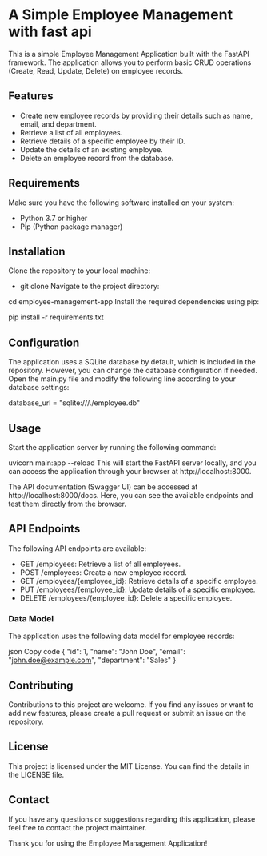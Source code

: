 # A Simple Employee Management with fast api
This is a simple Employee Management Application built with the FastAPI framework. The application allows you to perform basic CRUD operations (Create, Read, Update, Delete) on employee records.

## Features
- Create new employee records by providing their details such as name, email, and department.
- Retrieve a list of all employees.
- Retrieve details of a specific employee by their ID.
- Update the details of an existing employee.
- Delete an employee record from the database.

## Requirements
Make sure you have the following software installed on your system:

- Python 3.7 or higher
- Pip (Python package manager)

## Installation
Clone the repository to your local machine:

- git clone <repository-url>
Navigate to the project directory:

cd employee-management-app
Install the required dependencies using pip:

pip install -r requirements.txt
## Configuration
The application uses a SQLite database by default, which is included in the repository. However, you can change the database configuration if needed. Open the main.py file and modify the following line according to your database settings:

database_url = "sqlite:///./employee.db"
## Usage
Start the application server by running the following command:

uvicorn main:app --reload
This will start the FastAPI server locally, and you can access the application through your browser at http://localhost:8000.

The API documentation (Swagger UI) can be accessed at http://localhost:8000/docs. Here, you can see the available endpoints and test them directly from the browser.

## API Endpoints
The following API endpoints are available:

- GET /employees: Retrieve a list of all employees.
- POST /employees: Create a new employee record.
- GET /employees/{employee_id}: Retrieve details of a specific employee.
- PUT /employees/{employee_id}: Update details of a specific employee.
- DELETE /employees/{employee_id}: Delete a specific employee.

### Data Model
The application uses the following data model for employee records:

json
Copy code
{
  "id": 1,
  "name": "John Doe",
  "email": "john.doe@example.com",
  "department": "Sales"
}
## Contributing
Contributions to this project are welcome. If you find any issues or want to add new features, please create a pull request or submit an issue on the repository.

## License
This project is licensed under the MIT License. You can find the details in the LICENSE file.

## Contact
If you have any questions or suggestions regarding this application, please feel free to contact the project maintainer.

Thank you for using the Employee Management Application!